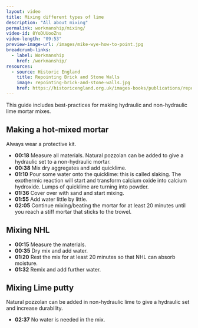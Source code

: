 ```yaml
---
layout: video
title: Mixing different types of lime
description: "All about mixing"
permalink: workmanship/mixing/
video-id: 8YoDUUooZns
video-length: "09:53"
preview-image-url: /images/mike-wye-how-to-point.jpg
breadcrumb-links: 
  - label: Workmanship
    href: /workmanship/
resources:
  - source: Historic England
    title: Repointing Brick and Stone Walls
    image: repointing-brick-and-stone-walls.jpg
    href: https://historicengland.org.uk/images-books/publications/repointing-brick-and-stone-walls/
---
```


This guide includes best-practices for making hydraulic and non-hydraulic lime mortar mixes.

## Making a hot-mixed mortar
Always wear a protective kit. 

* **00:18** Measure all materials. Natural pozzolan can be added to give a hydraulic set to a non-hydraulic mortar. 
* **00:38** Mix dry aggregates and add quicklime.
*	**01:10** Pour some water onto the quicklime: this is called slaking. The exothermic reaction will start and transform calcium oxide into calcium hydroxide. Lumps of quicklime are turning into powder. 
* **01:36** Cover over with sand and start mixing. 
* **01:55** Add water little by little.
* **02:05** Continue mixing/beating the mortar for at least 20 minutes until you reach a stiff mortar that sticks to the trowel. 

## Mixing NHL
* **00:15** Measure the materials.
* **00:35** Dry mix and add water.
* **01:20** Rest the mix for at least 20 minutes so that NHL can absorb moisture.
* **01:32** Remix and add further water.

## Mixing Lime putty
Natural pozzolan can be added in non-hydraulic lime to give a hydraulic set and increase durability.
* **02:37** No water is needed in the mix.